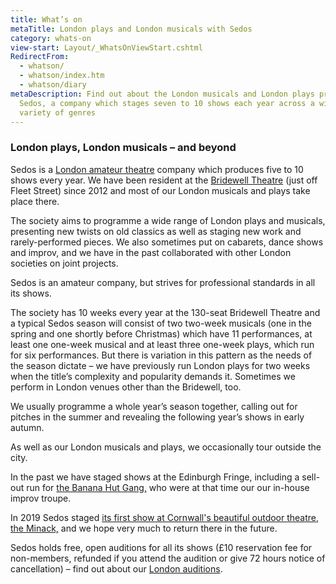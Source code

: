 ```yaml
---
title: What’s on
metaTitle: London plays and London musicals with Sedos
category: whats-on
view-start: Layout/_WhatsOnViewStart.cshtml
RedirectFrom:
  - whatson/
  - whatson/index.htm
  - whatson/diary
metaDescription: Find out about the London musicals and London plays produced by
  Sedos, a company which stages seven to 10 shows each year across a wide
  variety of genres
---
```

### London plays, London musicals – and beyond

Sedos is a [London amateur theatre](https://sedos.co.uk/) company which produces five to 10 shows every year. We have been resident at the [Bridewell Theatre](https://sedos.co.uk/venues/bridewell) (just off Fleet Street) since 2012 and most of our London musicals and plays take place there.

The society aims to programme a wide range of London plays and musicals, presenting new twists on old classics as well as staging new work and rarely-performed pieces. We also sometimes put on cabarets, dance shows and improv, and we have in the past collaborated with other London societies on joint projects.

Sedos is an amateur company, but strives for professional standards in all its shows.

The society has 10 weeks every year at the 130-seat Bridewell Theatre and a typical Sedos season will consist of two two-week musicals (one in the spring and one shortly before Christmas) which have 11 performances, at least one one-week musical and at least three one-week plays, which run for six performances. But there is variation in this pattern as the needs of the season dictate – we have previously run London plays for two weeks when the title’s complexity and popularity demands it.  Sometimes we perform in London venues other than the Bridewell, too.

We usually programme a whole year’s season together, calling out for pitches in the summer and revealing the following year’s shows in early autumn.

As well as our London musicals and plays, we occasionally tour outside the city.

In the past we have staged shows at the Edinburgh Fringe, including a sell-out run for [the Banana Hut Gang,](https://sedos.co.uk/regular-events/simprov) who were at that time our our in-house improv troupe.

In 2019 Sedos staged [its first show at Cornwall's beautiful outdoor theatre, the Minack,](https://sedos.co.uk/shows/2019-a-swell-party) and we hope very much to return there in the future.

Sedos holds free, open auditions for all its shows (£10 reservation fee for non-members, refunded if you attend the audition or give 72 hours notice of cancellation) – find out about our [London auditions](https://sedos.co.uk/get-involved).